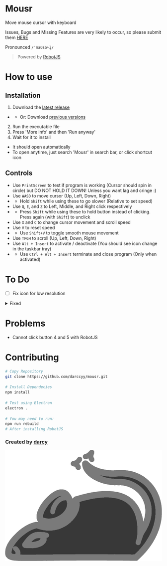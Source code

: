# Mousr

Move mouse cursor with keyboard

Issues, Bugs and Missing Features are very likely to occur, so please submit them [HERE](https://github.com/darccyy/mousr/issues/new/choose)

Pronounced `/ˈmaʊsɜ˞̆ɹ̩/`

> Powered by [RobotJS](https://github.com/octalmage/robotjs/)

# How to use

## Installation

1. Download the [latest release](https://github.com/darccyy/mousr/releases/tag/v1.2.2)

- - Or: Download [previous versions](https://github.com/darccyy/mousr/releases)

2. Run the executable file
3. Press 'More info' and then 'Run anyway'
4. Wait for it to install

- It should open automatically
- To open anytime, just search 'Mousr' in search bar, or click shortcut icon

## Controls

- Use `PrintScreen` to test if program is working (Cursor should spin in circle) but DO NOT HOLD IT DOWN! Unless you want lag and cringe :)
- Use `WASD` to move cursor (Up, Left, Down, Right)
- - Hold `Shift` while using these to go slower (Relative to set speed)
- Use `Q`, `E`, and `Z` to Left, Middle, and Right click respectively
- - Press `Shift` while using these to hold button instead of clicking. Press again (with `Shift`) to unclick
- Use `X` and `C` to change cursor movement and scroll speed
- Use `V` to reset speed
- - Use `Shift+V` to toggle smooth mouse movement
- Use `TFGH` to scroll (Up, Left, Down, Right)
- Use `Alt + Insert` to activate / deactivate (You should see icon change in the taskbar tray)
- - Use `Ctrl + Alt + Insert` terminate and close program (Only when activated)

# To Do

- [ ] Fix icon for low resolution

<details>
<summary>
Fixed
</summary>

- [x] Add Shift + WASD for easy slow mouse movements
- [x] Prevent multiple instances
- [x] Add Ctrl + Alt + Insert to terminate program
- [x] Stop test mode being ran multiple times
- [x] Press V for resetting speed
- [x] Added smooth move toggle
- [x] Change scroll keys (TFGH), Move Test key (PrintScreen)
- [x] Toggleable mouse
- [x] Scroll
- [x] Change keybinds
- [x] Add Shortcuts JSON file
- [x] Change tray menu dynamically when activated state updates

</details>

# Problems

- Cannot click button 4 and 5 with RobotJS

# Contributing

```bash
# Copy Repository
git clone https://github.com/darccyy/mousr.git

# Install Dependecies
npm install

# Test using Electron
electron .

# You may need to run:
npm run rebuild
# After installing RobotJS
```

### Created by [darcy](https://github.com/darccyy)

<img src="image/icon-display.png" type="image/png">
